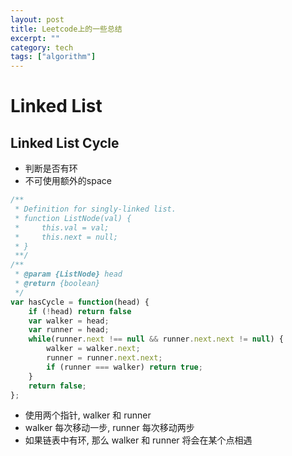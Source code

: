 ```yaml
---
layout: post
title: Leetcode上的一些总结
excerpt: ""
category: tech
tags: ["algorithm"]
---
```


# Linked List

## Linked List Cycle
- 判断是否有环
- 不可使用额外的space

```javascript
/**
 * Definition for singly-linked list.
 * function ListNode(val) {
 *     this.val = val;
 *     this.next = null;
 * }
 **/
/**
 * @param {ListNode} head
 * @return {boolean}
 */
var hasCycle = function(head) {
    if (!head) return false
    var walker = head;
    var runner = head;
    while(runner.next !== null && runner.next.next != null) {
        walker = walker.next;
        runner = runner.next.next;
        if (runner === walker) return true;
    }
    return false;
};
```
- 使用两个指针, walker 和 runner
- walker 每次移动一步, runner 每次移动两步
- 如果链表中有环, 那么 walker 和 runner 将会在某个点相遇